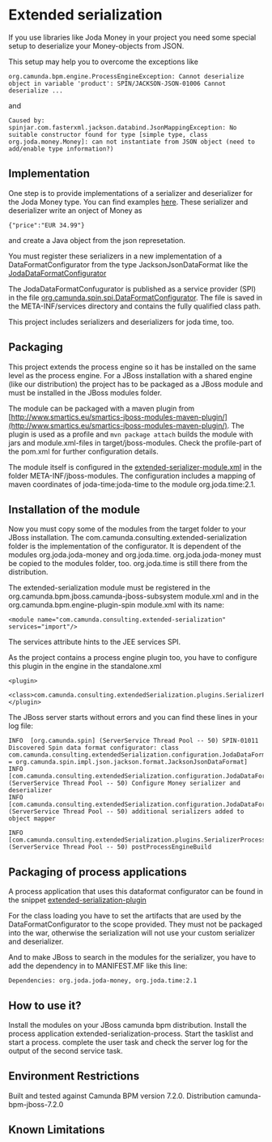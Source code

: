 
Extended serialization
=========================

If you use libraries like Joda Money in your project you need some special setup to deserialize your Money-objects from JSON.

This setup may help you to overcome the exceptions like

    org.camunda.bpm.engine.ProcessEngineException: Cannot deserialize object in variable 'product': SPIN/JACKSON-JSON-01006 Cannot deserialize ...
 
and 

    Caused by: spinjar.com.fasterxml.jackson.databind.JsonMappingException: No suitable constructor found for type [simple type, class org.joda.money.Money]: can not instantiate from JSON object (need to add/enable type information?)
  
Implementation
--------------

One step is to provide implementations of a serializer and deserializer for the Joda Money type. You can find examples [here](src/main/java/com/camunda/consulting/extendedSerialization/serializer). These serializer and deserializer write an onject of Money as 

    {"price":"EUR 34.99"}
     
and create a Java object from the json represetation.
  
You must register these serializers in a new implementation of a DataFormatConfigurator from the type JacksonJsonDataFormat like the [JodaDataFormatConfigurator](src/main/java/com/camunda/consulting/extendedSerialization/configuration/JodaDataFormatConfigurator.java)   

The JodaDataFormatConfugurator is published as a service provider (SPI) in the file [org.camunda.spin.spi.DataFormatConfigurator](src/main/resources/META-INF/services/org.camunda.spin.spi.DataFormatConfigurator). The file is saved in the META-INF/services directory and contains the fully qualified class path.

This project includes serializers and deserializers for joda time, too.

Packaging
---------

This project extends the process engine so it has be installed on the same level as the process engine. For a JBoss installation with a shared engine (like our distribution) the project has to be packaged as a JBoss module and must be installed in the JBoss modules folder.

The module can be packaged with a maven plugin from [http://www.smartics.eu/smartics-jboss-modules-maven-plugin/](http://www.smartics.eu/smartics-jboss-modules-maven-plugin/). The plugin is used as a profile and `mvn package attach` builds the module with jars and module.xml-files in target/jboss-modules. Check the profile-part of the pom.xml for further configuration details.

The module itself is configured in the [extended-serializer-module.xml](src/main/resources/META-INF/jboss-modules/extended-serialization-module.xml) in the folder META-INF/jboss-modules. The configuration includes a mapping of maven coordinates of joda-time:joda-time to the module org.joda.time:2.1.

Installation of the module
--------------------------

Now you must copy some of the modules from the target folder to your JBoss installation. The com.camunda.consulting.extended-serialization folder is the implementation of the configurator. It is dependent of the modules org.joda.joda-money and org.joda.time. org.joda.joda-money must be copied to the modules folder, too. org.joda.time is still there from the distribution.

The extended-serialization module must be registered in the org.camunda.bpm.jboss.camunda-jboss-subsystem module.xml and in the org.camunda.bpm.engine-plugin-spin module.xml with its name:

    <module name="com.camunda.consulting.extended-serialization" services="import"/>  

The services attribute hints to the JEE services SPI.
 
As the project contains a process engine plugin too, you have to configure this plugin in the engine in the standalone.xml

    <plugin>
      <class>com.camunda.consulting.extendedSerialization.plugins.SerializerProcessEnginePlugin</class>
    </plugin> 
    
The JBoss server starts without errors and you can find these lines in your log file:

    INFO  [org.camunda.spin] (ServerService Thread Pool -- 50) SPIN-01011 Discovered Spin data format configurator: class com.camunda.consulting.extendedSerialization.configuration.JodaDataFormatConfigurator[dataformat = org.camunda.spin.impl.json.jackson.format.JacksonJsonDataFormat]
    INFO  [com.camunda.consulting.extendedSerialization.configuration.JodaDataFormatConfigurator] (ServerService Thread Pool -- 50) Configure Money serializer and deserializer
    INFO  [com.camunda.consulting.extendedSerialization.configuration.JodaDataFormatConfigurator] (ServerService Thread Pool -- 50) additional serializers added to object mapper

    INFO  [com.camunda.consulting.extendedSerialization.plugins.SerializerProcessEnginePlugin] (ServerService Thread Pool -- 50) postProcessEngineBuild
    
    
Packaging of process applications
---------------------------------

A process application that uses this dataformat configurator can be found in the snippet [extended-serialization-plugin](https://github.com/camunda/camunda-consulting/tree/master/snippets/extended-serialization-process)

For the class loading you have to set the artifacts that are used by the DataFormatConfigurator to the scope provided. They must not be packaged into the war, otherwise the serialization will not use your custom serializer and deserializer. 

And to make JBoss to search in the modules for the serializer, you have to add the dependency in to MANIFEST.MF like this line:

    Dependencies: org.joda.joda-money, org.joda.time:2.1
  

How to use it?
--------------

Install the modules on your JBoss camunda bpm distribution. Install the process application extended-serialization-process. Start the tasklist and start a process. complete the user task and check the server log for the output of the second service task.  

Environment Restrictions
------------------------

Built and tested against Camunda BPM version 7.2.0. Distribution camunda-bpm-jboss-7.2.0


Known Limitations
-----------------

